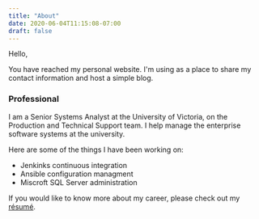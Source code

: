 ```yaml
---
title: "About"
date: 2020-06-04T11:15:08-07:00
draft: false
---
```

Hello,

You have reached my personal website. I'm using as a place to share my contact information and host a simple blog.

### Professional

I am a Senior Systems Analyst at the University of Victoria, on the Production and Technical Support team. I help manage the enterprise software systems at the university. 

Here are some of the things I have been working on:
* Jenkinks continuous integration
* Ansible configuration managment
* Miscroft SQL Server administration

If you would like to know more about my career, please check out my [résumé](../ConnerMcConkey-Resume.pdf).
